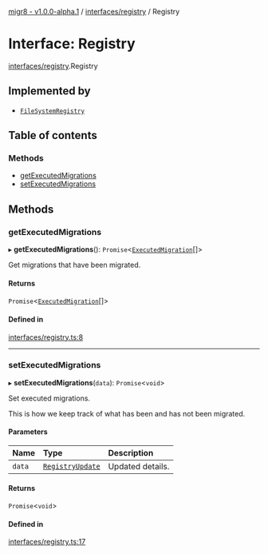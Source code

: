 [migr8 - v1.0.0-alpha.1](../README.md) / [interfaces/registry](../modules/interfaces_registry.md) / Registry

# Interface: Registry

[interfaces/registry](../modules/interfaces_registry.md).Registry

## Implemented by

- [`FileSystemRegistry`](../classes/registry_drivers_file_system_registry.FileSystemRegistry.md)

## Table of contents

### Methods

- [getExecutedMigrations](interfaces_registry.Registry.md#getexecutedmigrations)
- [setExecutedMigrations](interfaces_registry.Registry.md#setexecutedmigrations)

## Methods

### getExecutedMigrations

▸ **getExecutedMigrations**(): `Promise`<[`ExecutedMigration`](interfaces_executed_migration.ExecutedMigration.md)[]\>

Get migrations that have been migrated.

#### Returns

`Promise`<[`ExecutedMigration`](interfaces_executed_migration.ExecutedMigration.md)[]\>

#### Defined in

[interfaces/registry.ts:8](https://github.com/prasadrajandran/migr8/blob/33defe4/src/interfaces/registry.ts#L8)

---

### setExecutedMigrations

▸ **setExecutedMigrations**(`data`): `Promise`<`void`\>

Set executed migrations.

This is how we keep track of what has been and has not been migrated.

#### Parameters

| Name   | Type                                                             | Description      |
| :----- | :--------------------------------------------------------------- | :--------------- |
| `data` | [`RegistryUpdate`](interfaces_registry_update.RegistryUpdate.md) | Updated details. |

#### Returns

`Promise`<`void`\>

#### Defined in

[interfaces/registry.ts:17](https://github.com/prasadrajandran/migr8/blob/33defe4/src/interfaces/registry.ts#L17)
